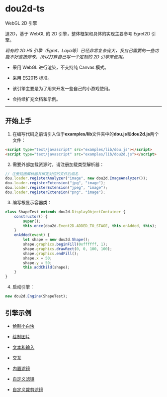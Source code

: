 # dou2d-ts
WebGL 2D 引擎

逗2D，基于 WebGL 的 2D 引擎，整体框架和具体的实现主要参考 Egret2D 引擎。

*现有的 2D H5 引擎（Egret、Laya等）已经非常复杂庞大，我自己需要的一些功能不好直接修改，所以打算自己写一个定制的 2D 引擎来使用。*

* 采用 WebGL 进行渲染，不支持纯 Canvas 模式。

* 采用 ES2015 标准。

* 该引擎主要是为了用来开发一些自己的小游戏使用。

* 会持续扩充文档和示例。

---

## 开始上手

1. 在编写代码之前请引入位于**examples/lib**文件夹中的**dou.js**和**dou2d.js**两个文件：

```html
<script type="text/javascript" src="examples/lib/dou.js"></script>
<script type="text/javascript" src="examples/lib/dou2d.js"></script>
```

2. 需要外部加载资源时，请注册加载类型解析器：

```javascript
// 注册贴图解析器并绑定对应的文件后缀名
dou.loader.registerAnalyzer("image", new dou2d.ImageAnalyzer());
dou.loader.registerExtension("jpg", "image");
dou.loader.registerExtension("jpeg", "image");
dou.loader.registerExtension("png", "image");
```

3. 编写根显示容器类：

```javascript
class ShapeTest extends dou2d.DisplayObjectContainer {
    constructor() {
        super();
        this.once(dou2d.Event2D.ADDED_TO_STAGE, this.onAdded, this);
    }
    onAdded(event) {
        let shape = new dou2d.Shape();
        shape.graphics.beginFill(0xffffff, 1);
        shape.graphics.drawRect(0, 0, 100, 100);
        shape.graphics.endFill();
        shape.x = 50;
        shape.y = 50;
        this.addChild(shape);
    }
}
```

4. 启动引擎：

```javascript
new dou2d.Engine(ShapeTest);
```

## 引擎示例

* [绘制小白块](https://hammerc.github.io/dou2d-ts/examples/index.html?demo=ShapeTest)

* [绘制图片](https://hammerc.github.io/dou2d-ts/examples/index.html?demo=BitmapTest)

* [文本和输入](https://hammerc.github.io/dou2d-ts/examples/index.html?demo=TextTest)

* [交互](https://hammerc.github.io/dou2d-ts/examples/index.html?demo=TouchTest)

* [内置滤镜](https://hammerc.github.io/dou2d-ts/examples/index.html?demo=FilterTest)

* [自定义滤镜](https://hammerc.github.io/dou2d-ts/examples/index.html?demo=CustomFilterTest)

* [自定义裁剪滤镜](https://hammerc.github.io/dou2d-ts/examples/index.html?demo=ClipFilterTest)
